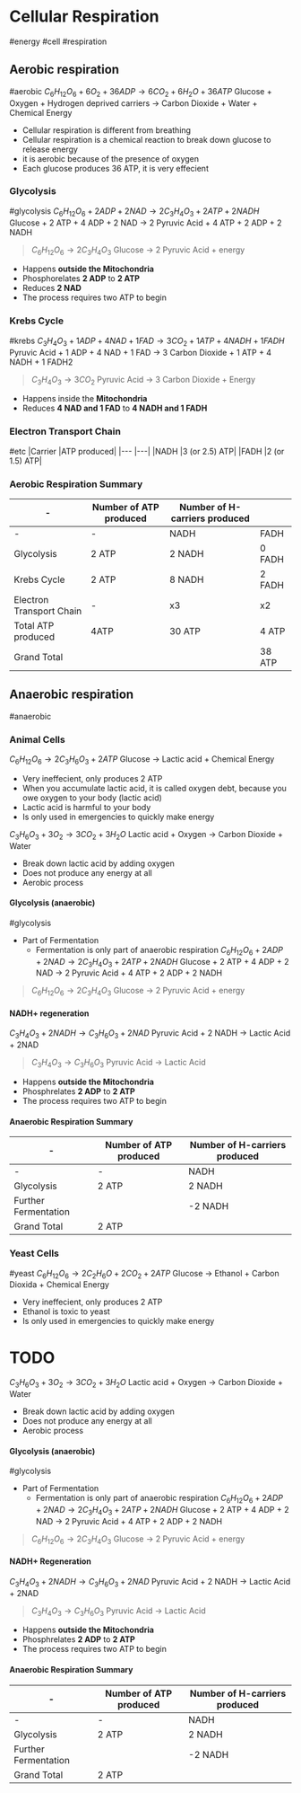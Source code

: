 # Cellular Respiration
#energy #cell #respiration
## Aerobic respiration
#aerobic
$C_6H_{12}O_6 + 6O_2 + 36ADP \rightarrow 6CO_2 + 6H_2O + 36ATP$
Glucose + Oxygen + Hydrogen deprived carriers -> Carbon Dioxide + Water + Chemical Energy
- Cellular respiration is different from breathing
- Cellular respiration is a chemical reaction to break down glucose to release energy
- it is aerobic because of the presence of oxygen
- Each glucose produces 36 ATP, it is very effecient

### Glycolysis
#glycolysis
$C_6H_{12}O_6 + 2ADP + 2NAD \rightarrow 2C_3H_4O_3 + 2ATP + 2NADH$
Glucose + 2 ATP + 4 ADP + 2 NAD -> 2 Pyruvic Acid + 4 ATP + 2 ADP + 2 NADH

>$C_6H_{12}O_6 \rightarrow 2C_3H_4O_3$
>Glucose -> 2 Pyruvic Acid + energy
- Happens **outside the Mitochondria**
- Phosphorelates **2 ADP** to **2 ATP**
- Reduces **2 NAD**
- The process requires two ATP to begin

### Krebs Cycle
#krebs
$C_3H_4O_3 + 1ADP + 4NAD + 1FAD \rightarrow 3CO_2 + 1ATP + 4NADH + 1FADH$
Pyruvic Acid + 1 ADP + 4 NAD + 1 FAD -> 3 Carbon Dioxide + 1 ATP + 4 NADH + 1 FADH2

>$C_3H_4O_3 \rightarrow 3CO_2$
>Pyruvic Acid -> 3 Carbon Dioxide + Energy
- Happens inside the **Mitochondria**
- Reduces **4 NAD and 1 FAD** to **4 NADH and 1 FADH**

### Electron Transport Chain
#etc
|Carrier	|ATP produced|
|---		|---|
|NADH		|3 (or 2.5) ATP|
|FADH		|2 (or 1.5) ATP|

### Aerobic Respiration Summary
|-			|Number of ATP produced	|Number of H-carriers produced	||
|-			|-						|-				|-|
|-			|-						|NADH			|FADH|
|Glycolysis	|2 ATP					|2 NADH			|0 FADH|
|Krebs Cycle|2 ATP					|8 NADH			|2 FADH|
|Electron Transport Chain|-			|x3				|x2|
|Total ATP produced|4ATP			|30 ATP			|4 ATP|
|Grand Total||										|38 ATP|

## Anaerobic respiration
#anaerobic
### Animal Cells
$C_6H_{12}O_6 \rightarrow 2C_3H_6O_3 + 2ATP$
Glucose -> Lactic acid + Chemical Energy
- Very ineffecient, only produces 2 ATP
- When you accumulate lactic acid, it is called oxygen debt, because you owe oxygen to your body (lactic acid)
- Lactic acid is harmful to your body
- Is only used in emergencies to quickly make energy

$C_3H_6O_3 + 3O_2 \rightarrow 3CO_2 + 3H_2O$
Lactic acid + Oxygen -> Carbon Dioxide + Water
- Break down lactic acid by adding oxygen
- Does not produce any energy at all
- Aerobic process

#### Glycolysis (anaerobic)
#glycolysis
- Part of Fermentation
	- Fermentation is only part of anaerobic respiration
$C_6H_{12}O_6 + 2ADP + 2NAD \rightarrow 2C_3H_4O_3 + 2ATP + 2NADH$
Glucose + 2 ATP + 4 ADP + 2 NAD -> 2 Pyruvic Acid + 4 ATP + 2 ADP + 2 NADH

>$C_6H_{12}O_6 \rightarrow 2C_3H_4O_3$
>Glucose -> 2 Pyruvic Acid + energy

#### NADH+ regeneration

$C_3H_4O_3 + 2NADH \rightarrow C_3H_6O_3 + 2NAD$
Pyruvic Acid + 2 NADH -> Lactic Acid + 2NAD

>$C_3H_4O_3 \rightarrow C_3H_6O_3$
>Pyruvic Acid -> Lactic Acid

- Happens **outside the Mitochondria**
- Phosphrelates **2 ADP** to **2 ATP**
- The process requires two ATP to begin

#### Anaerobic Respiration Summary
|-			|Number of ATP produced	|Number of H-carriers produced	|
|-			|-						|-				|
|-			|-						|NADH			|
|Glycolysis	|2 ATP					|2 NADH			|
|Further Fermentation|				|-2 NADH|
|Grand Total|2 ATP					|				|

### Yeast Cells
#yeast
$C_6H_{12}O_6 \rightarrow 2C_2H_6O + 2CO_2 + 2ATP$
Glucose -> Ethanol + Carbon Dioxida + Chemical Energy
- Very ineffecient, only produces 2 ATP
- Ethanol is toxic to yeast
- Is only used in emergencies to quickly make energy


# TODO
$C_3H_6O_3 + 3O_2 \rightarrow 3CO_2 + 3H_2O$
Lactic acid + Oxygen -> Carbon Dioxide + Water
- Break down lactic acid by adding oxygen
- Does not produce any energy at all
- Aerobic process

#### Glycolysis (anaerobic)
#glycolysis
- Part of Fermentation
	- Fermentation is only part of anaerobic respiration
$C_6H_{12}O_6 + 2ADP + 2NAD \rightarrow 2C_3H_4O_3 + 2ATP + 2NADH$
Glucose + 2 ATP + 4 ADP + 2 NAD -> 2 Pyruvic Acid + 4 ATP + 2 ADP + 2 NADH

>$C_6H_{12}O_6 \rightarrow 2C_3H_4O_3$
>Glucose -> 2 Pyruvic Acid + energy

#### NADH+ Regeneration

$C_3H_4O_3 + 2NADH \rightarrow C_3H_6O_3 + 2NAD$
Pyruvic Acid + 2 NADH -> Lactic Acid + 2NAD

>$C_3H_4O_3 \rightarrow C_3H_6O_3$
>Pyruvic Acid -> Lactic Acid

- Happens **outside the Mitochondria**
- Phosphrelates **2 ADP** to **2 ATP**
- The process requires two ATP to begin

#### Anaerobic Respiration Summary
|-			|Number of ATP produced	|Number of H-carriers produced	|
|-			|-						|-				|
|-			|-						|NADH			|
|Glycolysis	|2 ATP					|2 NADH			|
|Further Fermentation|				|-2 NADH|
|Grand Total|2 ATP					|				|